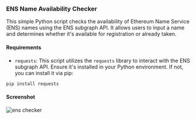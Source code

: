 ### ENS Name Availability Checker

This simple Python script checks the availability of Ethereum Name Service (ENS) names using the ENS subgraph API. It allows users to input a name and determines whether it's available for registration or already taken.

#### Requirements

- `requests`: This script utilizes the `requests` library to interact with the ENS subgraph API. Ensure it's installed in your Python environment. If not, you can install it via pip:

```bash
pip install requests
```
#### Screenshot
 ![ens checker](https://github.com/chimbaki-dev/ens-checker/assets/168841411/6000cfab-0fcd-42b2-b176-a9ff6942550a)
